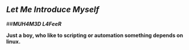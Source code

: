 ## ***Let Me Introduce Myself***

##***MUH4M3D L4FeeR***

**Just a boy, who like to scripting or automation something 
depends on linux.**
